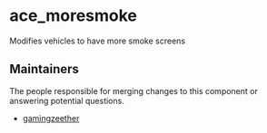 ace_moresmoke
============

Modifies vehicles to have more smoke screens


## Maintainers

The people responsible for merging changes to this component or answering potential questions.

- [gamingzeether](https://github.com/gamingzeether)
